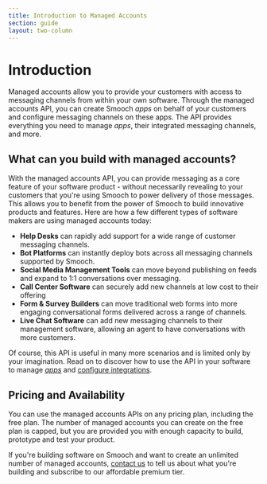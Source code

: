 ```yaml
---
title: Introduction to Managed Accounts
section: guide
layout: two-column
---
```


# Introduction

Managed accounts allow you to provide your customers with access to messaging channels from within your own software. Through the managed accounts API, you can create Smooch _apps_ on behalf of your customers and configure messaging channels on these apps. The API provides everything you need to manage _apps_, their integrated messaging channels, and more.

## What can you build with managed accounts?

With the managed accounts API, you can provide messaging as a core feature of your software product - without necessarily revealing to your customers that you're using Smooch to power delivery of those messages. This allows you to benefit from the power of Smooch to build innovative products and features. Here are how a few different types of software makers are using managed accounts today:

 * **Help Desks** can rapidly add support for a wide range of customer messaging channels.
 * **Bot Platforms** can instantly deploy bots across all messaging channels supported by Smooch.
 * **Social Media Management Tools** can move beyond publishing on feeds and expand to 1:1 conversations over messaging.
 * **Call Center Software** can securely add new channels at low cost to their offering
 * **Form & Survey Builders** can move traditional web forms into more engaging conversational forms delivered across a range of channels.
 * **Live Chat Software** can add new messaging channels to their management software, allowing an agent to have conversations with more customers.

Of course, this API is useful in many more scenarios and is limited only by your imagination. Read on to discover how to use the API in your software to manage [_apps_](/guide/creating-and-managing-apps/) and [configure integrations](/guide/configuring-messaging-channels/).

## Pricing and Availability

You can use the managed accounts APIs on any pricing plan, including the free plan. The number of managed accounts you can create on the free plan is capped, but you are provided you with enough capacity to build, prototype and test your product.

If you're building software on Smooch and want to create an unlimited number of managed accounts, [contact us](https://smooch.formstack.com/forms/contact) to tell us about what you're building and subscribe to our affordable premium tier.
